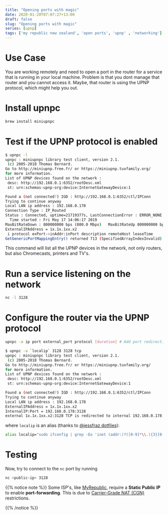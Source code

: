 ```yaml
---
title: "Opening ports with magic"
date: 2020-01-20T07:07:27+13:00
draft: false
slug: "Opening ports with magic"
series: [upnp]
tags: ['my republic new zealand', 'open ports', 'upnp' , 'networking']
---
```

# Use Case

You are working remotely and need to open a port in the router for a service that is running in your local machine. Problem is that you dont manage that router and you cannot access it. Maybe, that router is using the UPNP protocol, which might help you out. 

# Install upnpc

```bash
brew install miniupnpc
```

# Test if the UPNP protocol is enabled 

```bash
$ upnpc -l
upnpc : miniupnpc library test client, version 2.1.
 (c) 2005-2018 Thomas Bernard.
Go to http://miniupnp.free.fr/ or https://miniupnp.tuxfamily.org/
for more information.
List of UPNP devices found on the network :
 desc: http://192.168.0.1:6352/rootDesc.xml
 st: urn:schemas-upnp-org:device:InternetGatewayDevice:1

Found a (not connected?) IGD : http://192.168.0.1:6352/ctl/IPConn
Trying to continue anyway
Local LAN ip address : 192.168.0.178
Connection Type : IP_Routed
Status : Connected, uptime=21719377s, LastConnectionError : ERROR_NONE
  Time started : Fri May 17 14:06:17 2019
MaxBitRateDown : 800000000 bps (800.0 Mbps)   MaxBitRateUp 800000000 bps (800.0 Mbps)
ExternalIPAddress = 1x.1x.1xx.x2
 i protocol exPort->inAddr:inPort description remoteHost leaseTime
GetGenericPortMappingEntry() returned 713 (SpecifiedArrayIndexInvalid)
```

This command will list all the UPNP devices in the network, not only routers, but also Chromecasts, printers and TV's. 

# Run a service listening on the network

```bash
nc -l 3128
```

# Configure the router via the UPNP protocol

```bash
upnpc -a ip port external_port protocol [duration] # Add port redirection
```


```bash
$ upnpc -a `localip` 3128 3128 tcp
upnpc : miniupnpc library test client, version 2.1.
 (c) 2005-2018 Thomas Bernard.
Go to http://miniupnp.free.fr/ or https://miniupnp.tuxfamily.org/
for more information.
List of UPNP devices found on the network :
 desc: http://192.168.0.1:6352/rootDesc.xml
 st: urn:schemas-upnp-org:device:InternetGatewayDevice:1

Found a (not connected?) IGD : http://192.168.0.1:6352/ctl/IPConn
Trying to continue anyway
Local LAN ip address : 192.168.0.178
ExternalIPAddress = 1x.1x.1xx.x2
InternalIP:Port = 192.168.0.178:3128
external 1x.1x.1xx.x2:3128 TCP is redirected to internal 192.168.0.178:3128 (duration=0)
```

where `localip` is an alias (thanks to [@jessfraz dotfiles](https://github.com/jessfraz/dotfiles/blob/master/.aliases)):

```bash
alias localip="sudo ifconfig | grep -Eo 'inet (addr:)?([0-9]*\\.){3}[0-9]*' | grep -Eo '([0-9]*\\.){3}[0-9]*' | grep -v '127.0.0.1'"

```

# Testing

Now, try to connect to the `nc` port by running

```bash
nc <public-ip> 3128
```

{{% notice note %}}
Some ISP's, like [MyRepublic](https://support-nz.myrepublic.net/hc/en-us/articles/218141743-Setting-up-a-port-forwarding-rule), require a **Static Public IP** to enable **port-forwarding**. This is due to [Carrier-Grade NAT (CGN)](https://en.wikipedia.org/wiki/Carrier-grade_NAT) restrictions.

{{% /notice %}}




